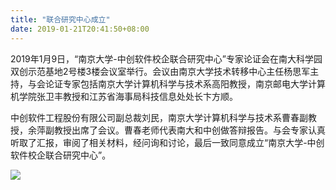 ```yaml
---
title: "联合研究中心成立"
date: 2019-01-21T20:41:50+08:00
---
```



2019年1月9日，“南京大学-中创软件校企联合研究中心”专家论证会在南大科学园双创示范基地2号楼3楼会议室举行。会议由南京大学技术转移中心主任杨思军主持，与会论证专家包括南京大学计算机科学与技术系高阳教授，南京邮电大学计算机学院张卫丰教授和江苏省海事局科技信息处处长卞方顺。

中创软件工程股份有限公司副总裁刘民，南京大学计算机科学与技术系曹春副教授，余萍副教授出席了会议。曹春老师代表南大和中创做答辩报告。与会专家认真听取了汇报，审阅了相关材料，经问询和讨论，最后一致同意成立“南京大学-中创软件校企联合研究中心”。

![](/opening/opening.png) 